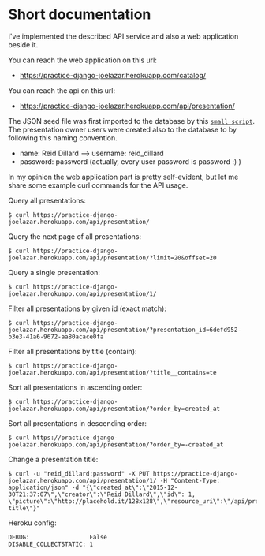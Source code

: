 # Short documentation

I've implemented the described API service and also a web application beside it.

You can reach the web application on this url:
* <https://practice-django-joelazar.herokuapp.com/catalog/>

You can reach the api on this url:
* <https://practice-django-joelazar.herokuapp.com/api/presentation/>

The JSON seed file was first imported to the database by this [`small script`](import_db.py). The presentation owner users were created also to the database to by following this naming convention.
* name: Reid Dillard --> username: reid_dillard
* password: password (actually, every user password is password :) )

In my opinion the web application part is pretty self-evident, but let me share some example curl commands for the API usage.

Query all presentations:
```
$ curl https://practice-django-joelazar.herokuapp.com/api/presentation/
```

Query the next page of all presentations:
```
$ curl https://practice-django-joelazar.herokuapp.com/api/presentation/?limit=20&offset=20
```

Query a single presentation:
```
$ curl https://practice-django-joelazar.herokuapp.com/api/presentation/1/
```

Filter all presentations by given id (exact match):
```
$ curl https://practice-django-joelazar.herokuapp.com/api/presentation/?presentation_id=6defd952-b3e3-41a6-9672-aa80acace0fa
```

Filter all presentations by title (contain):
```
$ curl https://practice-django-joelazar.herokuapp.com/api/presentation/?title__contains=te
```

Sort all presentations in ascending order:
```
$ curl https://practice-django-joelazar.herokuapp.com/api/presentation/?order_by=created_at
```

Sort all presentations in descending order:
```
$ curl https://practice-django-joelazar.herokuapp.com/api/presentation/?order_by=-created_at
```

Change a presentation title:
```
$ curl -u "reid_dillard:password" -X PUT https://practice-django-joelazar.herokuapp.com/api/presentation/1/ -H "Content-Type: application/json" -d "{\"created_at\":\"2015-12-30T21:37:07\",\"creator\":\"Reid Dillard\",\"id\": 1, \"picture\":\"http://placehold.it/128x128\",\"resource_uri\":\"/api/presentation/1/\",\"title\":\"new title\"}"
```

Heroku config:
```
DEBUG:                 False
DISABLE_COLLECTSTATIC: 1
```
